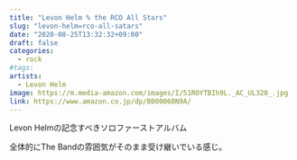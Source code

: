```yaml
---
title: "Levon Helm % the RCO All Stars"
slug: "levon-helm=rco-all-satars"
date: "2020-08-25T13:32:32+09:00"
draft: false
categories:
  - rock
#tags:
artists:
  - Levon Helm
image: https://m.media-amazon.com/images/I/51ROYTBIh9L._AC_UL320_.jpg
link: https://www.amazon.co.jp/dp/B000060N9A/
---
```

Levon Helmの記念すべきソロファーストアルバム
<!--more-->
全体的にThe Bandの雰囲気がそのまま受け継いでいる感じ。

